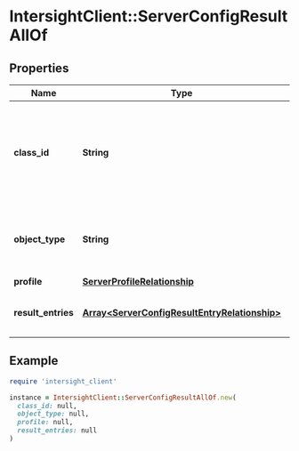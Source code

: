 # IntersightClient::ServerConfigResultAllOf

## Properties

| Name | Type | Description | Notes |
| ---- | ---- | ----------- | ----- |
| **class_id** | **String** | The fully-qualified name of the instantiated, concrete type. This property is used as a discriminator to identify the type of the payload when marshaling and unmarshaling data. | [default to &#39;server.ConfigResult&#39;] |
| **object_type** | **String** | The fully-qualified name of the instantiated, concrete type. The value should be the same as the &#39;ClassId&#39; property. | [default to &#39;server.ConfigResult&#39;] |
| **profile** | [**ServerProfileRelationship**](ServerProfileRelationship.md) |  | [optional] |
| **result_entries** | [**Array&lt;ServerConfigResultEntryRelationship&gt;**](ServerConfigResultEntryRelationship.md) | An array of relationships to serverConfigResultEntry resources. | [optional] |

## Example

```ruby
require 'intersight_client'

instance = IntersightClient::ServerConfigResultAllOf.new(
  class_id: null,
  object_type: null,
  profile: null,
  result_entries: null
)
```

